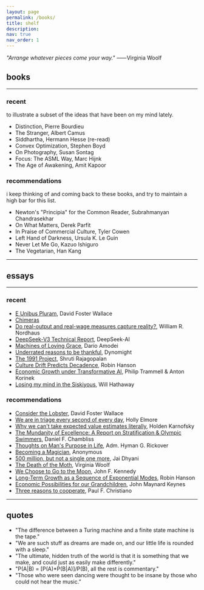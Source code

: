```yaml
---
layout: page
permalink: /books/
title: shelf
description: 
nav: true
nav_order: 1
---
```


_"Arrange whatever pieces come your way."_ 
⸺Virginia Woolf

<!-- _pages/publications.md -->
<div class="publications">
</div>

## books

---

### recent  

to illustrate a subset of the ideas that have been on my mind lately. 

- Distinction, Pierre Bourdieu
- The Stranger, Albert Camus
- Siddhartha, Hermann Hesse (re-read)
- Convex Optimization, Stephen Boyd
- On Photography, Susan Sontag
- Focus: The ASML Way, Marc Hijnk
- The Age of Awakening, Amit Kapoor

### recommendations  

i keep thinking of and coming back to these books, and try to maintain a high bar for this list. 

- Newton's "Principia" for the Common Reader, Subrahmanyan Chandrasekhar
- On What Matters, Derek Parfit
- In Praise of Commercial Culture, Tyler Cowen
- Left Hand of Darkness, Ursula K. Le Guin
- Never Let Me Go, Kazuo Ishiguro
- The Vegetarian, Han Kang

---

## essays 

---

### recent

- [E Unibus Pluram](https://jsomers.net/DFW_TV.pdf), David Foster Wallace
- [Chimeras](https://plato.stanford.edu/entries/chimeras)
- [Do real-output and real-wage measures capture reality?](https://lucept.com/wp-content/uploads/2014/11/william-nordhaus-the-cost-of-light.pdf), William R. Nordhaus
- [DeepSeek-V3 Technical Report](https://arxiv.org/abs/2412.19437), DeepSeek-AI
- [Machines of Loving Grace](https://darioamodei.com/machines-of-loving-grace), Dario Amodei
- [Underrated reasons to be thankful](https://dynomight.net/thanks/), Dynomight
- [The 1991 Project](https://the1991project.com/), Shruti Rajagopalan
- [Culture Drift Predicts Decadence](https://www.overcomingbias.com/p/culture-drift-predicts-decadence), Robin Hanson
- [Economic Growth under Transformative AI](https://www.nber.org/system/files/working_papers/w31815/w31815.pdf), Philip Trammell & Anton Korinek
- [Losing my mind in the Siskiyous](https://willhath.substack.com/p/losing-my-mind-in-the-siskiyous), Will Hathaway

### recommendations

- [Consider the Lobster](https://gwern.net/doc/philosophy/ethics/2004-wallace-considerthelobster.html), David Foster Wallace
- [We are in triage every second of every day](https://mhollyelmoreblog.wordpress.com/2016/08/26/we-are-in-triage-every-second-of-every-day/), Holly Elmore
- [Why we can't take expected value estimates literally](https://blog.givewell.org/2011/08/18/why-we-cant-take-expected-value-estimates-literally-even-when-theyre-unbiased/), Holden Karnofsky
- [The Mundanity of Excellence: A Report on Stratification & Olympic Swimmers](https://fermatslibrary.com/s/the-mundanity-of-excellence-an-ethnographic-report-on-stratification-and-olympic-swimmers), Daniel F. Chambliss
- [Thoughts on Man's Purpose in Life](https://govleaders.org/rickover-purpose.htm), Adm. Hyman G. Rickover
- [Becoming a Magician](https://autotranslucence.wordpress.com/2018/03/30/becoming-a-magician/), Anonymous
- [500 million, but not a single one more](https://laneless.substack.com/p/500-million-but-not-a-single-one-more), Jai Dhyani
- [The Death of the Moth](https://docenti.unimc.it/sharifah.alatas/teaching/2019/21609/files/Woolf_DeathoftheMoth.pdf), Virginia Woolf
- [We Choose to Go to the Moon](https://www.parkwayschools.net/cms/lib/MO01931486/Centricity/Domain/1578/JFKMoon_Speech.pdf), John F. Kennedy
- [Long-Term Growth as a Sequence of Exponential Modes](https://mason.gmu.edu/~rhanson/longgrow.pdf), Robin Hanson
- [Economic Possibilities for our Grandchildren](http://www.econ.yale.edu/smith/econ116a/keynes1.pdf), John Maynard Keynes
- [Three reasons to cooperate](https://sideways-view.com/2022/12/24/three-reasons-to-cooperate/), Paul F. Christiano

---

## quotes 

- "The difference between a Turing machine and a finite state machine is the tape."
- "We are such stuff as dreams are made on, and our little life is rounded with a sleep."
- "The ultimate, hidden truth of the world is that it is something that we make, and could just as easily make differently."
- "P(A|B) = [P(A)*P(B|A)]/P(B), all the rest is commentary."
- "Those who were seen dancing were thought to be insane by those who could not hear the music.”
